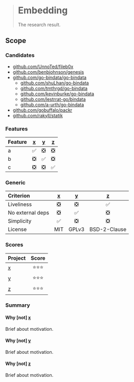 > # Embedding
>
> The research result.

## Scope

### Candidates

- [github.com/UnnoTed/fileb0x][]
- [github.com/benbjohnson/genesis][]
- [github.com/go-bindata/go-bindata][]
  - [github.com/shuLhan/go-bindata][]
  - [github.com/tmthrgd/go-bindata][]
  - [github.com/kevinburke/go-bindata][]
  - [github.com/lestrrat-go/bindata][]
  - [github.com/a-urth/go-bindata][]
- [github.com/gobuffalo/packr][]
- [github.com/rakyll/statik][]

### Features

| Feature | [x][] | [y][] | [z][] |
|:--------|:-----:|:-----:|:-----:|
| a       | ✅ | ❎ | ❎ |
| b       | ❎ | ✅ | ❎ |
| c       | ❎ | ❎ | ✅ |

### Generic

| Criterion        | [x][] | [y][] | [z][] |
|:-----------------|:-----:|:-----:|:-----:|
| Liveliness       | ❎ | ❎ | ✅ |
| No external deps | ❎ | ✅ | ❎ |
| Simplicity       | ✅ | ❎ | ❎ |
| License          | MIT | GPLv3 | BSD-2-Clause |

### Scores

| Project | Score |
|:--------|:-----:|
| [x][]   | ⭐⭐⭐ |
| [y][]   | ⭐⭐⭐ |
| [z][]   | ⭐⭐⭐ |

### Summary

#### Why [not] [x][]

Brief about motivation.

#### Why [not] [y][]

Brief about motivation.

#### Why [not] [z][]

Brief about motivation.

[x]: https://github.com/kamilsk/go-research/tree/master/embedding#candidates
[y]: https://github.com/kamilsk/go-research/tree/master/embedding#candidates
[z]: https://github.com/kamilsk/go-research/tree/master/embedding#candidates

[github.com/UnnoTed/fileb0x]:       https://github.com/UnnoTed/fileb0x/
[github.com/benbjohnson/genesis]:   https://github.com/benbjohnson/genesis/
[github.com/go-bindata/go-bindata]: https://github.com/go-bindata/go-bindata/
[github.com/gobuffalo/packr]:       https://github.com/gobuffalo/packr/
[github.com/rakyll/statik]:         https://github.com/rakyll/statik/

[github.com/shuLhan/go-bindata]:    https://github.com/shuLhan/go-bindata/
[github.com/tmthrgd/go-bindata]:    https://github.com/tmthrgd/go-bindata/
[github.com/kevinburke/go-bindata]: https://github.com/kevinburke/go-bindata/
[github.com/lestrrat-go/bindata]:   https://github.com/lestrrat-go/bindata/
[github.com/a-urth/go-bindata]:     https://github.com/a-urth/go-bindata/
